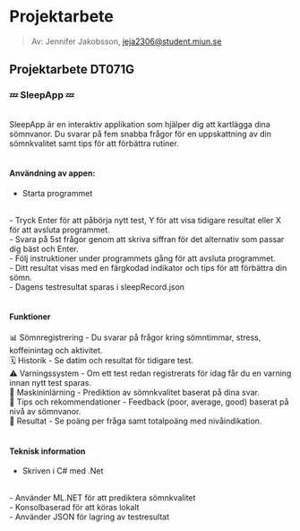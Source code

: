 # Projektarbete
> Av: Jennifer Jakobsson, jeja2306@student.miun.se

## Projektarbete DT071G

### 💤 SleepApp 💤

<br>
SleepApp är en interaktiv applikation som hjälper dig att kartlägga dina sömnvanor. Du svarar på fem snabba frågor för en uppskattning av din sömnkvalitet samt tips för att förbättra rutiner.
<br>
<br>

#### Användning av appen:
- Starta programmet
<br>
- Tryck Enter för att påbörja nytt test, Y för att visa tidigare resultat eller X för att avsluta programmet.
<br>
- Svara på 5st frågor genom att skriva siffran för det alternativ som passar dig bäst och Enter.
<br>
- Följ instruktioner under programmets gång för att avsluta programmet.
<br>
- Ditt resultat visas med en färgkodad indikator och tips för att förbättra din sömn.
<br>
- Dagens testresultat sparas i sleepRecord.json
<br>
<br>

#### Funktioner
📊 Sömnregistrering - Du svarar på frågor kring sömntimmar, stress, koffeinintag och aktivitet.
<br>
🗓️ Historik - Se datim och resultat för tidigare test.
<br>
⚠️ Varningssystem - Om ett test redan registrerats för idag får du en varning innan nytt test sparas.
<br>
🤖 Maskininlärning - Prediktion av sömnkvalitet baserat på dina svar.
<br>
🌙 Tips och rekommendationer - Feedback (poor, average, good) baserat på nivå av sömnvanor.
<br>
📝 Resultat - Se poäng per fråga samt totalpoäng med nivåindikation.
<br>
<br>

#### Teknisk information
- Skriven i C# med .Net
<br>
- Använder ML.NET för att prediktera sömnkvalitet
<br>
- Konsolbaserad för att köras lokalt
<br>
- Använder JSON för lagring av testresultat